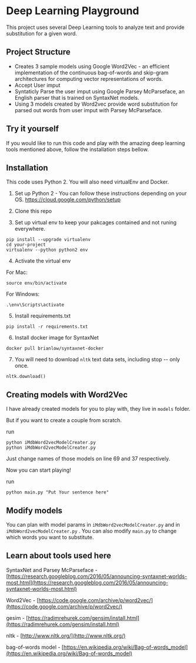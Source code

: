 Deep Learning Playground
========================

This project uses several Deep Learning tools to analyze text and provide substitution for a given word.

## Project Structure

- Creates 3 sample models using Google Word2Vec - an efficient implementation of the continuous bag-of-words and skip-gram architectures for computing vector representations of words.
- Accept User imput
- Syntaticly Parse the user imput using Google Parsey McParseface, an English parser that is trained on SyntaxNet models.
- Using 3 models created by Word2vec provide word substitution for parsed out words from user imput with Parsey McParseface.

## Try it yourself

If you would like to run this code and play with the amazing deep learning tools mentioned above, follow the installation steps bellow. 

## Installation

This code uses Python 2. You will also need virtualEnv and Docker.

1) Set up Python 2 - You can follow these instructions depending on your OS. https://cloud.google.com/python/setup

2) Clone this repo

3) Set up virtual env to keep your pakcages contained and not runing everywhere. 

```
pip install --upgrade virtualenv
cd your-project
virtualenv --python python2 env
```

4) Activate the virtual env

For Mac:

```
source env/bin/activate
```

For Windows:

```
.\env\Scripts\activate
```

5) Install requirements.txt

```
pip install -r requirements.txt
```

6) Install docker image for SyntaxNet

```
docker pull brianlow/syntaxnet-docker
```

7) You will need to download `nltk` text data sets, including stop -- only once.  

```
nltk.download()
```

## Creating models with Word2Vec

I have already created models for you to play with, they live in `models` folder.

But if you want to create a couple from scratch. 

run 
```
python iMdbWord2vecModelCreater.py
python iMdbWord2vecModelCreater.py
```

Just change names of those models on line 69 and 37 respectively. 

Now you can start playing!

run 

```
python main.py "Put Your sentence here"
```

## Modify models

You can plan with model params in `iMdbWord2vecModelCreater.py` and in `iMdbWord2vecModelCreater.py` . 
You can also modify `main.py` to change which words you want to substitute.


## Learn about tools used here

SyntaxNet and Parsey McParseface - [https://research.googleblog.com/2016/05/announcing-syntaxnet-worlds-most.html](https://research.googleblog.com/2016/05/announcing-syntaxnet-worlds-most.html)

Word2Vec - [https://code.google.com/archive/p/word2vec/](https://code.google.com/archive/p/word2vec/)

gesim - [https://radimrehurek.com/gensim/install.html](https://radimrehurek.com/gensim/install.html)

nltk - [http://www.nltk.org/](http://www.nltk.org/)

bag-of-words model - [https://en.wikipedia.org/wiki/Bag-of-words_model](https://en.wikipedia.org/wiki/Bag-of-words_model)





